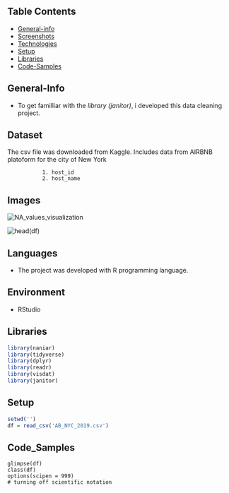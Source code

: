 ## Table Contents
* [General-info](general-info)
* [Screenshots](screenshots)
* [Technologies](technologies)
* [Setup](setup)
* [Libraries](libraries)
* [Code-Samples](code-examples)

## General-Info
* To get familliar with the *library (janitor)*, i developed this data cleaning project.

## Dataset 
The csv file was downloaded from Kaggle. 
Includes data from AIRBNB platoform for the city of New York
 ```
            1. host_id
            2. host_name
```
           
 
## Images
![NA_values_visualization](https://user-images.githubusercontent.com/47696240/96313024-86642600-1015-11eb-9144-d0880d6d5b35.png)


![head(df)](https://user-images.githubusercontent.com/47696240/96313011-8106db80-1015-11eb-9cc1-aa807257d406.png)


## Languages
* The project was developed with R programming language.

## Environment
* RStudio

## Libraries
```R
library(naniar)
library(tidyverse)
library(dplyr)
library(readr)
library(visdat)
library(janitor)
```
## Setup
```R
setwd('')
df = read_csv('AB_NYC_2019.csv')
```

## Code_Samples
```
glimpse(df) 
class(df) 
options(scipen = 999) 
# turning off scientific notation
```


